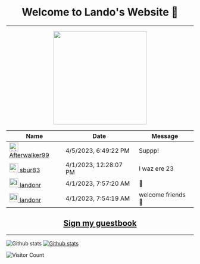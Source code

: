 
<div align="center">
<h1>Welcome to Lando's Website 👋</h1>
</div>
<hr>

<div align="center">
<a href="https://github.com/landonr/landonr/issues/1#issuecomment-new">
<img width=250 src="https://user-images.githubusercontent.com/2607659/229271115-fb199174-3ff9-4d43-8ef7-f9ddfb508e13.gif"/>
</a>


<!-- Guestbook -->
| Name | Date | Message |
|---|---|---|
| <a href="https://github.com/Afterwalker99"><img width="24" src="https://avatars.githubusercontent.com/u/48080899?s=24&u=f55a87b1929cadd3a8a9696473196fb441d543f9&v=4" alt="Afterwalker99" /> Afterwalker99</a> |4/5/2023, 6:49:22 PM|Suppp!|
| <a href="https://github.com/sbur83"><img width="24" src="https://avatars.githubusercontent.com/u/73172588?s=24&v=4" alt="sbur83" /> sbur83</a> |4/1/2023, 12:28:07 PM|I waz ere 23|
| <a href="https://github.com/landonr"><img width="24" src="https://avatars.githubusercontent.com/u/2607659?s=24&u=4d0fb889793b32d174e176883c48ed6266755f91&v=4" alt="landonr" /> landonr</a> |4/1/2023, 7:57:20 AM|🎇|
| <a href="https://github.com/landonr"><img width="24" src="https://avatars.githubusercontent.com/u/2607659?s=24&u=4d0fb889793b32d174e176883c48ed6266755f91&v=4" alt="landonr" /> landonr</a> |4/1/2023, 7:54:19 AM|welcome friends 👫|
<!-- /Guestbook -->
## [Sign my guestbook](https://github.com/landonr/landonr/issues/1#issuecomment-new)
</div>
<hr>

<picture>
  <source media="(prefers-color-scheme: dark)" srcset="https://github-readme-stats.vercel.app/api?username=landonr&count_private=true&show_icons=true&theme=dark">
  <source media="(prefers-color-scheme: light)" srcset="https://github-readme-stats.vercel.app/api?username=landonr&count_private=true&show_icons=true&theme=light">
  <img alt="Github stats">
</picture>

<a href="https://github.com/landonr/homeThing">
<picture>
  <source media="(prefers-color-scheme: dark)" srcset="https://github-readme-stats.vercel.app/api/pin?username=landonr&repo=homeThing&count_private=true&show_icons=true&theme=dark">
  <img alt="Github stats">
  <source media="(prefers-color-scheme: light)" srcset="https://github-readme-stats.vercel.app/api/pin?username=landonr&repo=homeThing&count_private=true&show_icons=true&theme=light">
</picture>
</a>

![Visitor Count](https://profile-counter.glitch.me/landonr/count.svg)

<!--
**landonr/landonr** is a ✨ _special_ ✨ repository because its `README.md` (this file) appears on your GitHub profile.

Here are some ideas to get you started:

- 🔭 I’m currently working on ...
- 🌱 I’m currently learning ...
- 👯 I’m looking to collaborate on ...
- 🤔 I’m looking for help with ...
- 💬 Ask me about ...
- 📫 How to reach me: ...
- 😄 Pronouns: ...
- ⚡ Fun fact: ...
-->
